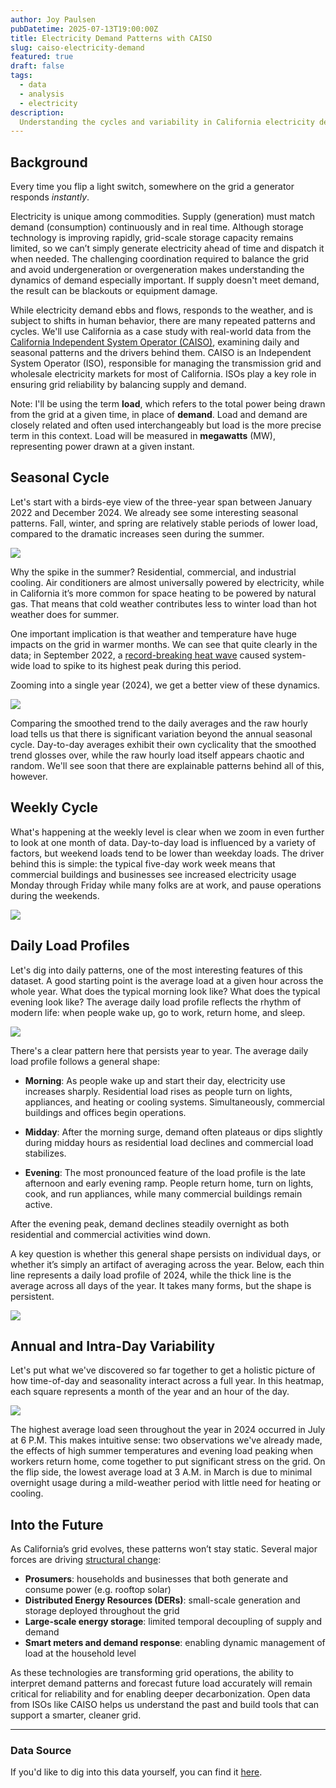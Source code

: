 ```yaml
---
author: Joy Paulsen
pubDatetime: 2025-07-13T19:00:00Z
title: Electricity Demand Patterns with CAISO
slug: caiso-electricity-demand
featured: true
draft: false
tags:
  - data
  - analysis
  - electricity
description:
  Understanding the cycles and variability in California electricity demand with open data 
---
```



## Background

Every time you flip a light switch, somewhere on the grid a generator responds *instantly*.

Electricity is unique among commodities. Supply (generation) must match demand (consumption) continuously and in real time. Although storage technology is improving rapidly, grid-scale storage capacity remains limited, so we can’t simply generate electricity ahead of time and dispatch it when needed. The challenging coordination required to balance the grid and avoid undergeneration or overgeneration makes understanding the dynamics of demand especially important. If supply doesn't meet demand, the result can be blackouts or equipment damage.

While electricity demand ebbs and flows, responds to the weather, and is subject to shifts in human behavior, there are many repeated patterns and cycles. We'll use California as a case study with real-world data from the [California Independent System Operator (CAISO)](https://www.caiso.com/), examining daily and seasonal patterns and the drivers behind them. CAISO is an Independent System Operator (ISO), responsible for managing the transmission grid and wholesale electricity markets for most of California. ISOs play a key role in ensuring grid reliability by balancing supply and demand.

Note: I'll be using the term **load**, which refers to the total power being drawn from the grid at a given time, in place of **demand**. Load and demand are closely related and often used interchangeably but load is the more precise term in this context. Load will be measured in **megawatts** (MW), representing power drawn at a given instant.

## Seasonal Cycle

Let's start with a birds-eye view of the three-year span between January 2022 and December 2024. We already see some interesting seasonal patterns. Fall, winter, and spring are relatively stable periods of lower load, compared to the dramatic increases seen during the summer.

![](@assets/blog/caiso-electricity-demand/multi_year.png)

Why the spike in the summer? Residential, commercial, and industrial cooling. Air conditioners are almost universally powered by electricity, while in California it’s more common for space heating to be powered by natural gas. That means that cold weather contributes less to winter load than hot weather does for summer.

One important implication is that weather and temperature have huge impacts on the grid in warmer months. We can see that quite clearly in the data; in September 2022, a [record-breaking heat wave](https://earthobservatory.nasa.gov/images/150318/a-long-lasting-western-heatwave) caused system-wide load to spike to its highest peak during this period.

Zooming into a single year (2024), we get a better view of these dynamics.

![](@assets/blog/caiso-electricity-demand/single_year.png)

Comparing the smoothed trend to the daily averages and the raw hourly load tells us that there is significant variation beyond the annual seasonal cycle. Day-to-day averages exhibit their own cyclicality that the smoothed trend glosses over, while the raw hourly load itself appears chaotic and random. We'll see soon that there are explainable patterns behind all of this, however.

## Weekly Cycle

What's happening at the weekly level is clear when we zoom in even further to look at one month of data. Day-to-day load is influenced by a variety of factors, but weekend loads tend to be lower than weekday loads. The driver behind this is simple: the typical five-day work week means that commercial buildings and businesses see increased electricity usage Monday through Friday while many folks are at work, and pause operations during the weekends.

![](@assets/blog/caiso-electricity-demand/single_month.png)


## Daily Load Profiles

Let's dig into daily patterns, one of the most interesting features of this dataset. A good starting point is the average load at a given hour across the whole year. What does the typical morning look like? What does the typical evening look like? The average daily load profile reflects the rhythm of modern life: when people wake up, go to work, return home, and sleep. 

![](@assets/blog/caiso-electricity-demand/load_profiles_by_year.png)

There's a clear pattern here that persists year to year. The average daily load profile follows a general shape:

- **Morning**: As people wake up and start their day, electricity use increases sharply. Residential load rises as people turn on lights, appliances, and heating or cooling systems. Simultaneously, commercial buildings and offices begin operations.

- **Midday**: After the morning surge, demand often plateaus or dips slightly during midday hours as residential load declines and commercial load stabilizes.

- **Evening**: The most pronounced feature of the load profile is the late afternoon and early evening ramp. People return home, turn on lights, cook, and run appliances, while many commercial buildings remain active.

After the evening peak, demand declines steadily overnight as both residential and commercial activities wind down.

A key question is whether this general shape persists on individual days, or whether it’s simply an artifact of averaging across the year. Below, each thin line represents a daily load profile of 2024, while the thick line is the average across all days of the year. It takes many forms, but the shape is persistent.

![](@assets/blog/caiso-electricity-demand/load_profiles.png)

## Annual and Intra-Day Variability

Let's put what we've discovered so far together to get a holistic picture of how time-of-day and seasonality interact across a full year. In this heatmap, each square represents a month of the year and an hour of the day.

![](@assets/blog/caiso-electricity-demand/heatmap.png)

The highest average load seen throughout the year in 2024 occurred in July at 6 P.M. This makes intuitive sense: two observations we've already made, the effects of high summer temperatures and evening load peaking when workers return home, come together to put significant stress on the grid. On the flip side, the lowest average load at 3 A.M. in March is due to minimal overnight usage during a mild-weather period with little need for heating or cooling.

## Into the Future

As California’s grid evolves, these patterns won’t stay static. Several major forces are driving [structural change](https://www.caiso.com/about/our-business/managing-the-evolving-grid):

- **Prosumers**: households and businesses that both generate and consume power (e.g. rooftop solar)
- **Distributed Energy Resources (DERs)**: small-scale generation and storage deployed throughout the grid
- **Large-scale energy storage**: limited temporal decoupling of supply and demand
- **Smart meters and demand response**: enabling dynamic management of load at the household level

As these technologies are transforming grid operations, the ability to interpret demand patterns and forecast future load accurately will remain critical for reliability and for enabling deeper decarbonization. Open data from ISOs like CAISO helps us understand the past and build tools that can support a smarter, cleaner grid.

---

### Data Source 

If you'd like to dig into this data yourself, you can find it [here](https://www.caiso.com/library/historical-ems-hourly-load).

